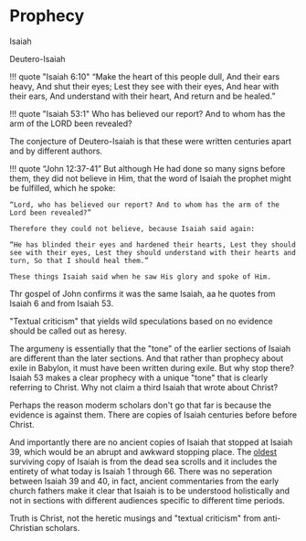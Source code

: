 # Prophecy


Isaiah

Deutero-Isaiah



!!! quote "Isaiah 6:10"
    “Make the heart of this people dull, And their ears heavy, And shut their eyes; Lest they see with their eyes, And hear with their ears, And understand with their heart, And return and be healed.”

!!! quote "Isaiah 53:1"
    Who has believed our report? And to whom has the arm of the LORD been revealed?

The conjecture of Deutero-Isaiah is that these were written centuries apart and by different authors.


!!! quote “John 12:37-41”
    But although He had done so many signs before them, they did not believe in Him, that the word of Isaiah the prophet might be fulfilled, which he spoke:
    
    “Lord, who has believed our report? And to whom has the arm of the Lord been revealed?”
    
    Therefore they could not believe, because Isaiah said again:
    
    “He has blinded their eyes and hardened their hearts, Lest they should see with their eyes, Lest they should understand with their hearts and turn, So that I should heal them.”
    
    These things Isaiah said when he saw His glory and spoke of Him.


Thr gospel of John confirms it was the same Isaiah, aa he quotes from Isaiah 6 and from Isaiah 53.

"Textual criticism" that yields wild speculations based on no evidence should be called out as heresy.

The argumeny is essentially that the "tone" of the earlier sections of Isaiah are different than the later sections.
And that rather than prophecy about exile in Babylon, it must have been written during exile. But why stop there? Isaiah 53 makes a clear prophecy with a unique "tone" that is clearly referring to Christ. Why not claim a third Isaiah that wrote about Christ?

Perhaps the reason moderm scholars don't go that far is because the evidence is against them. There are copies of Isaiah centuries before before Christ.

And importantly there are no ancient copies of Isaiah that stopped at Isaiah 39, which would be an abrupt and awkward stopping place.
The [oldest](https://en.m.wikipedia.org/wiki/Isaiah_Scroll) surviving copy of Isaiah is from the dead sea scrolls and it includes the entirety of what today is Isaiah 1 through 66.
There was no seperation between Isaiah 39 and 40, in fact, ancient commentaries from the early church fathers make it clear that Isaiah is to be understood holistically and not in sections with different audiences specific to different time periods.

Truth is Christ, not the heretic musings and "textual criticism" from anti-Christian scholars.






















